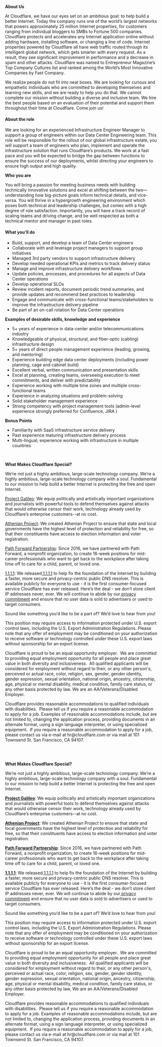 <div class="content-intro">
	<div><strong>About Us</strong></div>
	<div>
		<p><span style="font-weight: 400;">At Cloudflare, we have our eyes set on an ambitious goal: to help build a better Internet. Today the company runs one of the world’s largest networks that powers approximately 25 million Internet properties, for customers ranging from individual bloggers to SMBs to Fortune 500 companies. Cloudflare protects and accelerates any Internet application online without adding hardware, installing software, or changing a line of code. Internet properties powered by Cloudflare all have web traffic routed through its intelligent global network, which gets smarter with every request. As a result, they see significant improvement in performance and a decrease in spam and other attacks. Cloudflare was named to Entrepreneur Magazine’s Top Company Cultures list and ranked among the World’s Most Innovative Companies by Fast Company.</span><span style="font-weight: 400;">&nbsp;</span></p>
		<p><span style="font-weight: 400;">We realize people do not fit into neat boxes. We are looking for curious and empathetic individuals who are committed to developing themselves and learning new skills, and we are ready to help you do that. We cannot complete our mission without building a diverse and inclusive team. We hire the best people based on an evaluation of their potential and support them throughout their time at Cloudflare. Come join us!&nbsp;</span></p>
	</div>
</div>
<h4><strong>About the role</strong></h4>
<p><span style="font-weight: 400;">We are looking for an experienced Infrastructure Engineer Manager to support a group of engineers within our Data Center Engineering team. This role will be responsible for the rollout of our global infrastructure estate, you will support a team of engineers who plan, implement and operate the infrastructure solution that runs Cloudflare’s products. We work at a fast pace and you will be expected to bridge the gap between functions to ensure the success of our deployments, whilst directing your engineers to ensure high output and high quality.&nbsp;</span></p>
<p><strong>Who you are</strong></p>
<p><span style="font-weight: 400;">You will bring a passion for meeting business needs with building technically innovative solutions and excel at shifting between the two—understanding how big-picture goals inform technical details, and vice-versa. You will thrive in a hypergrowth engineering environment which poses both technical and leadership challenges, but comes with a high degree of role satisfaction. Importantly, you will have a track record of scaling teams and driving change, and be well respected as both a technical mentor and manager in past roles.</span></p>
<h4><strong>What you'll do</strong></h4>
<ul>
	<li style="font-weight: 400;"><span style="font-weight: 400;">Build, support, and develop a team of Data Center engineers</span></li>
	<li style="font-weight: 400;"><span style="font-weight: 400;">Collaborate with and leverage project managers to support group initiatives</span></li>
	<li style="font-weight: 400;"><span style="font-weight: 400;">Managed 3rd party vendors to support infrastructure delivery</span></li>
	<li style="font-weight: 400;"><span style="font-weight: 400;">Develop needed operational KPIs and metrics to track delivery status</span></li>
	<li style="font-weight: 400;"><span style="font-weight: 400;">Manage and improve infrastructure delivery workflows</span></li>
	<li style="font-weight: 400;"><span style="font-weight: 400;">Update policies, processes, and procedures for all aspects of Data Center operations</span></li>
	<li style="font-weight: 400;"><span style="font-weight: 400;">Develop operational SLOs</span></li>
	<li style="font-weight: 400;"><span style="font-weight: 400;">Review incident reports, document periodic trend summaries, and provide updates and recommend best practices to leadership</span></li>
	<li style="font-weight: 400;"><span style="font-weight: 400;">Engage and communicate with cross-functional teams/stakeholders to improve the infrastructure delivery pipeline</span></li>
	<li style="font-weight: 400;"><span style="font-weight: 400;">Be part of an on-call rotation for Data Center operations</span></li>
</ul>
<p><strong>Examples of desirable skills, knowledge and experience</strong></p>
<ul>
	<li style="font-weight: 400;"><span style="font-weight: 400;">5+ years of experience in data-center and/or telecommunications industry</span></li>
	<li style="font-weight: 400;"><span style="font-weight: 400;">Knowledgeable of physical, structural, and fiber-optic (cabling) infrastructure design&nbsp;</span></li>
	<li style="font-weight: 400;"><span style="font-weight: 400;">5+ years of direct people management experience (leading, growing, and mentoring)</span></li>
	<li style="font-weight: 400;"><span style="font-weight: 400;">Experience building edge data center deployments (including power planning, cage and cabinet build)</span></li>
	<li style="font-weight: 400;"><span style="font-weight: 400;">Excellent verbal, written communication and presentation skills</span></li>
	<li style="font-weight: 400;"><span style="font-weight: 400;">Excel at planning, creating teams, overseeing execution to meet commitments, and deliver with predictability</span></li>
	<li style="font-weight: 400;"><span style="font-weight: 400;">Experience working with multiple time zones and multiple cross-functional teams</span></li>
	<li style="font-weight: 400;"><span style="font-weight: 400;">Experience in analyzing situations and problem-solving</span></li>
	<li style="font-weight: 400;"><span style="font-weight: 400;">Solid stakeholder management experience&nbsp;</span></li>
	<li style="font-weight: 400;"><span style="font-weight: 400;">Strong competency with project management tools (admin-level experience strongly preferred for Confluence, JIRA )</span></li>
</ul>
<p><strong>Bonus Points</strong></p>
<ul>
	<li style="font-weight: 400;"><span style="font-weight: 400;">Familiarity with SaaS infrastructure service delivery&nbsp;</span></li>
	<li style="font-weight: 400;"><span style="font-weight: 400;">Past experience maturing infrastructure delivery process</span></li>
	<li style="font-weight: 400;"><span style="font-weight: 400;">Multi-lingual; experience working with infrastructure in multiple countries</span></li>
</ul>
<p><span style="font-weight: 400;">&nbsp;</span></p>
<p><strong>What Makes Cloudflare Special?</strong></p>
<p><span style="font-weight: 400;">We’re not just a highly ambitious, large-scale technology company. We’re a highly ambitious, large-scale technology company with a soul. Fundamental to our mission to help build a better Internet is protecting the free and open Internet.</span></p>
<p><a href="https://blog.cloudflare.com/protecting-free-expression-online/"><span style="font-weight: 400;">Project Galileo</span></a><span style="font-weight: 400;">: We equip politically and artistically important organizations and journalists with powerful tools to defend themselves against attacks that would otherwise censor their work, technology already used by Cloudflare’s enterprise customers--at no cost.</span></p>
<p><a href="https://www.cloudflare.com/athenian/"><span style="font-weight: 400;">Athenian Project</span></a><span style="font-weight: 400;">: We created Athenian Project to ensure that state and local governments have the highest level of protection and reliability for free, so that their constituents have access to election information and voter registration.</span></p>
<p><a href="https://blog.cloudflare.com/tag/path-forward/"><span style="font-weight: 400;">Path Forward Partnership</span></a><span style="font-weight: 400;">: Since 2016, we have partnered with Path Forward, a nonprofit organization, to create 16-week positions for mid-career professionals who want to get back to the workplace after taking time off to care for a child, parent, or loved one.</span></p>
<p><a href="https://1.1.1.1/"><span style="font-weight: 400;">1.1.1.1</span></a><span style="font-weight: 400;">: We released</span><a href="https://1.1.1.1/"><span style="font-weight: 400;"> 1.1.1.1</span></a><span style="font-weight: 400;"> to help fix the foundation of the Internet by building a faster, more secure and privacy-centric public DNS resolver. This is available publicly for everyone to use - it is the first consumer-focused service Cloudflare has ever released. Here’s the deal - we don’t store client IP addresses never, ever. We will continue to abide by our</span><a href="https://developers.cloudflare.com/1.1.1.1/privacy/public-dns-resolver"><span style="font-weight: 400;"> privacy commitment</span></a><span style="font-weight: 400;"> and ensure that no user data is sold to advertisers or used to target consumers.</span></p>
<p><span style="font-weight: 400;">Sound like something you’d like to be a part of? We’d love to hear from you!</span></p>
<p><span style="font-weight: 400;">This position may require access to information protected under U.S. export control laws, including the U.S. Export Administration Regulations. Please note that any offer of employment may be conditioned on your authorization to receive software or technology controlled under these U.S. export laws without sponsorship for an export license.</span></p>
<p><span style="font-weight: 400;">Cloudflare is proud to be an equal opportunity employer.&nbsp; We are committed to providing equal employment opportunity for all people and place great value in both diversity and inclusiveness.&nbsp; All qualified applicants will be considered for employment without regard to their, or any other person's, perceived or actual race, color, religion, sex, gender, gender identity, gender expression, sexual orientation, national origin, ancestry, citizenship, age, physical or mental disability, medical condition, family care status, or any other basis protected by law. We are an AA/Veterans/Disabled Employer.</span></p>
<p><span style="font-weight: 400;">Cloudflare provides reasonable accommodations to qualified individuals with disabilities.&nbsp; Please tell us if you require a reasonable accommodation to apply for a job. Examples of reasonable accommodations include, but are not limited to, changing the application process, providing documents in an alternate format, using a sign language interpreter, or using specialized equipment.&nbsp; If you require a reasonable accommodation to apply for a job, please contact us via e-mail at hr@cloudflare.com or via mail at 101 Townsend St. San Francisco, CA 94107.</span></p>
<p><br><br></p>
<div class="content-conclusion">
	<p><strong>What Makes Cloudflare Special?</strong></p>
	<p><span style="font-weight: 400;">We’re not just a highly ambitious, large-scale technology company. We’re a highly ambitious, large-scale technology company with a soul. Fundamental to our mission to help build a better Internet is protecting the free and open Internet.</span></p>
	<p><a href="https://blog.cloudflare.com/protecting-free-expression-online/"><strong>Project Galileo</strong></a><span style="font-weight: 400;">: We equip politically and artistically important organizations and journalists with powerful tools to defend themselves against attacks that would otherwise censor their work, technology already used by Cloudflare’s enterprise customers--at no cost.</span></p>
	<p><strong><a href="https://www.cloudflare.com/athenian/">Athenian Project</a></strong><span style="font-weight: 400;">: We created Athenian Project to ensure that state and local governments have the highest level of protection and reliability for free, so that their constituents have access to election information and voter registration.</span></p>
	<p><a href="https://blog.cloudflare.com/tag/path-forward/"><strong>Path Forward Partnership</strong></a><span style="font-weight: 400;">: Since 2016, we have partnered with Path Forward, a nonprofit organization, to create 16-week positions for mid-career professionals who want to get back to the workplace after taking time off to care for a child, parent, or loved one.</span></p>
	<p><a href="https://1.1.1.1/"><strong>1.1.1.1</strong></a><span style="font-weight: 400;">: We released</span><a href="https://1.1.1.1/"> <span style="font-weight: 400;">1.1.1.1</span></a><span style="font-weight: 400;"> to help fix the foundation of the Internet by building a faster, more secure and privacy-centric public DNS resolver. This is available publicly for everyone to use - it is the first consumer-focused service Cloudflare has ever released. Here’s the deal - we don’t store client IP addresses never, ever. We will continue to abide by our</span><a href="https://developers.cloudflare.com/1.1.1.1/privacy/public-dns-resolver"> privacy commitment</a><span style="font-weight: 400;"> and ensure that no user data is sold to advertisers or used to target consumers.</span></p>
	<p><span style="font-weight: 400;">Sound like something you’d like to be a part of? We’d love to hear from you!</span></p>
	<p><span style="font-weight: 400;">This position may require access to information protected under U.S. export control laws, including the U.S. Export Administration Regulations. Please note that any offer of employment may be conditioned on your authorization to receive software or technology controlled under these U.S. export laws without sponsorship for an export license.</span></p>
	<p><span style="font-weight: 400;">Cloudflare is proud to be an equal opportunity employer. &nbsp;We are committed to providing equal employment opportunity for all people and place great value in both diversity and inclusiveness. &nbsp;All qualified applicants will be considered for employment without regard to their, or any other person's, perceived or actual</span> <span style="font-weight: 400;">race, color, religion, sex, gender, gender identity, gender expression, sexual orientation, national origin, ancestry, citizenship, age, physical or mental disability, medical condition, family care status, or any other basis protected by law. </span><span style="font-weight: 400;">We are an AA/Veterans/Disabled Employer.</span></p>
	<p><span style="font-weight: 400;">Cloudflare provides reasonable accommodations to qualified individuals with disabilities. &nbsp;Please tell us if you require a reasonable accommodation to apply for a job. Examples of reasonable accommodations include, but are not limited to, changing the application process, providing documents in an alternate format, using a sign language interpreter, or using specialized equipment. &nbsp;If you require a reasonable accommodation to apply for a job, please contact us via e-mail at </span><span style="font-weight: 400;">hr@cloudflare.com</span><span style="font-weight: 400;"> or via mail at 101 Townsend St. San Francisco, CA 94107.</span></p>
</div>